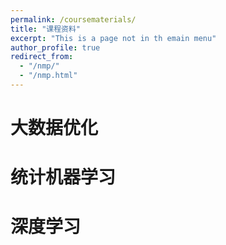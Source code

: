 ```yaml
---
permalink: /coursematerials/
title: "课程资料"
excerpt: "This is a page not in th emain menu"
author_profile: true
redirect_from: 
  - "/nmp/"
  - "/nmp.html"
---
```



大数据优化
======

统计机器学习
======

深度学习
======
